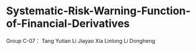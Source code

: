 # Systematic-Risk-Warning-Function-of-Financial-Derivatives
Group C-07：
Tang Yutian
Li Jiayao
Xia Linlong
Li Dongheng
